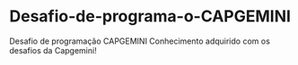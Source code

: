 # Desafio-de-programa-o-CAPGEMINI
Desafio de programação CAPGEMINI
Conhecimento adquirido com os desafios da Capgemini!
